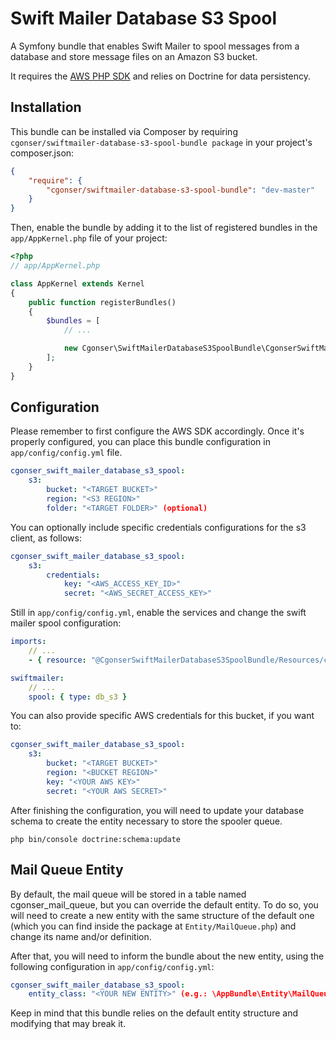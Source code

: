 # Swift Mailer Database S3 Spool

A Symfony bundle that enables Swift Mailer to spool messages from a database and store message files on an Amazon S3 bucket.

It requires the [AWS PHP SDK](https://github.com/aws/aws-sdk-php) and relies on Doctrine for data persistency.

## Installation

This bundle can be installed via Composer by requiring `cgonser/swiftmailer-database-s3-spool-bundle package` in your project's composer.json:

```json
{
    "require": {
        "cgonser/swiftmailer-database-s3-spool-bundle": "dev-master"
    }
}
```

Then, enable the bundle by adding it to the list of registered bundles
in the `app/AppKernel.php` file of your project:

```php
<?php
// app/AppKernel.php

class AppKernel extends Kernel
{
    public function registerBundles()
    {
        $bundles = [
            // ...

            new Cgonser\SwiftMailerDatabaseS3SpoolBundle\CgonserSwiftMailerDatabaseS3SpoolBundle(),
        ];
    }
}
```

## Configuration

Please remember to first configure the AWS SDK accordingly. Once it's  properly configured, you can place this bundle configuration in `app/config/config.yml` file.

```yaml
cgonser_swift_mailer_database_s3_spool:
    s3:
        bucket: "<TARGET BUCKET>"
        region: "<S3 REGION>"
        folder: "<TARGET FOLDER>" (optional)
```

You can optionally include specific credentials configurations for the s3 client, as follows:

```yaml
cgonser_swift_mailer_database_s3_spool:
    s3:
        credentials:
            key: "<AWS_ACCESS_KEY_ID>"
            secret: "<AWS_SECRET_ACCESS_KEY>"
```

Still in `app/config/config.yml`, enable the services and change the swift mailer spool configuration:

```yaml
imports:
    // ...
    - { resource: "@CgonserSwiftMailerDatabaseS3SpoolBundle/Resources/config/services.yml" }
```

```yaml
swiftmailer:
    // ...
    spool: { type: db_s3 }
```

You can also provide specific AWS credentials for this bucket, if you want to:

```yaml
cgonser_swift_mailer_database_s3_spool:
    s3:
        bucket: "<TARGET BUCKET>"
        region: "<BUCKET REGION>"
        key: "<YOUR AWS KEY>"
        secret: "<YOUR AWS SECRET>"
```

After finishing the configuration, you will need to update your database schema to create the entity necessary to store the spooler queue.

```console
php bin/console doctrine:schema:update
```

## Mail Queue Entity

By default, the mail queue will be stored in a table named cgonser_mail_queue, but you can override the default entity. To do so, you will need to create a new entity with the same structure of the default one (which you can find inside the package at `Entity/MailQueue.php`) and change its name and/or definition.

After that, you will need to inform the bundle about the new entity, using the following configuration in `app/config/config.yml`:

```yaml
cgonser_swift_mailer_database_s3_spool:
    entity_class: "<YOUR NEW ENTITY>" (e.g.: \AppBundle\Entity\MailQueue)
```

Keep in mind that this bundle relies on the default entity structure and modifying that may break it.

